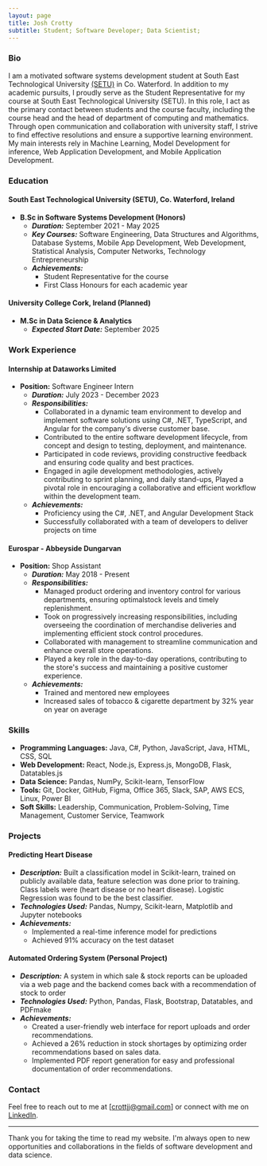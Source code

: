 ```yaml
---
layout: page
title: Josh Crotty
subtitle: Student; Software Developer; Data Scientist;
---
```


### Bio

I am a motivated software systems development student at South East Technological University [(SETU)](https://www.setu.ie/)
in Co. Waterford. In addition to my academic pursuits, I proudly serve as the Student Representative for my course at
South East Technological University (SETU). In this role, I act as the primary contact between students and the course faculty, including the
course head and the head of department of computing and mathematics. Through open communication and collaboration with university staff,
I strive to find effective resolutions and ensure a supportive learning environment. My main interests rely in Machine Learning,
Model Development for inference, Web Application Development, and Mobile Application Development.

### Education

#### South East Technological University (SETU), Co. Waterford, Ireland

-   **B.Sc in Software Systems Development (Honors)**
    -   **_Duration:_** September 2021 - May 2025
    -   **_Key Courses:_** Software Engineering, Data Structures and Algorithms, Database Systems, Mobile App Development, Web Development, Statistical Analysis, Computer Networks, Technology Entrepreneurship
    -   **_Achievements:_**
        -   Student Representative for the course
        -   First Class Honours for each academic year

#### University College Cork, Ireland (Planned)

-   **M.Sc in Data Science & Analytics**
    -   **_Expected Start Date:_** September 2025

### Work Experience

#### Internship at Dataworks Limited

-   **Position:** Software Engineer Intern
    -   **_Duration:_** July 2023 - December 2023
    -   **_Responsibilities:_**
        -   Collaborated in a dynamic team environment to develop and implement software solutions using C#, .NET, TypeScript, and Angular for the company's diverse customer base.
        -   Contributed to the entire software development lifecycle, from concept and design to testing, deployment, and maintenance.
        -   Participated in code reviews, providing constructive feedback and ensuring code quality and best practices.
        -   Engaged in agile development methodologies, actively contributing to sprint planning, and daily stand-ups, Played a pivotal role in encouraging a collaborative and efficient workflow within the development team.
    -   **_Achievements:_**
        -   Proficiency using the C#, .NET, and Angular Development Stack
        -   Successfully collaborated with a team of developers to deliver projects on time

#### Eurospar - Abbeyside Dungarvan

-   **Position:** Shop Assistant
    -   **_Duration:_** May 2018 - Present
    -   **_Responsibilities:_**
        -   Managed product ordering and inventory control for various departments, ensuring optimalstock levels and timely replenishment.
        -   Took on progressively increasing responsibilities, including overseeing the coordination of merchandise deliveries and implementing efficient stock control procedures.
        -   Collaborated with management to streamline communication and enhance overall store operations.
        -   Played a key role in the day-to-day operations, contributing to the store's success and maintaining a positive customer experience.
    -   **_Achievements:_**
        -   Trained and mentored new employees
        -   Increased sales of tobacco & cigarette department by 32% year on year on average

### Skills

-   **Programming Languages:** Java, C#, Python, JavaScript, Java, HTML, CSS, SQL
-   **Web Development:** React, Node.js, Express.js, MongoDB, Flask, Datatables.js
-   **Data Science:** Pandas, NumPy, Scikit-learn, TensorFlow
-   **Tools:** Git, Docker, GitHub, Figma, Office 365, Slack, SAP, AWS ECS, Linux, Power BI
-   **Soft Skills:** Leadership, Communication, Problem-Solving, Time Management, Customer Service, Teamwork

### Projects

#### Predicting Heart Disease

-   **_Description:_** Built a classification model in Scikit-learn, trained on publicly available data, feature selection was done prior to training. Class labels were (heart disease or no heart disease). Logistic Regression was found to be the best classifier.
-   **_Technologies Used:_** Pandas, Numpy, Scikit-learn, Matplotlib and Jupyter notebooks
-   **_Achievements:_**
    -   Implemented a real-time inference model for predictions
    -   Achieved 91% accuracy on the test dataset

#### Automated Ordering System (Personal Project)

-   **_Description:_** A system in which sale & stock reports can be uploaded via a web page and the backend comes back with a recommendation of stock to order
-   **_Technologies Used:_** Python, Pandas, Flask, Bootstrap, Datatables, and PDFmake
-   **_Achievements:_**
    -   Created a user-friendly web interface for report uploads and order recommendations.
    -   Achieved a 26% reduction in stock shortages by optimizing order recommendations based on sales data.
    -   Implemented PDF report generation for easy and professional documentation of order recommendations.

### Contact

Feel free to reach out to me at [crottjj@gmail.com] or connect with me on [LinkedIn](https://www.linkedin.com/in/josh-crotty/).

---

Thank you for taking the time to read my website. I'm always open to new opportunities and collaborations in the fields of software development and data science.
